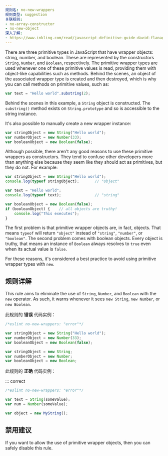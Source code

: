 ```yaml
---
规则名: no-new-wrappers
规则类型: suggestion
关联规则:
- no-array-constructor
- no-new-object
深入了解:
- https://www.inkling.com/read/javascript-definitive-guide-david-flanagan-6th/chapter-3/wrapper-objects
---
```



There are three primitive types in JavaScript that have wrapper objects: string, number, and boolean. These are represented by the constructors `String`, `Number`, and `Boolean`, respectively. The primitive wrapper types are used whenever one of these primitive values is read, providing them with object-like capabilities such as methods. Behind the scenes, an object of the associated wrapper type is created and then destroyed, which is why you can call methods on primitive values, such as:

```js
var text = "Hello world".substring(2);
```

Behind the scenes in this example, a `String` object is constructed. The `substring()` method exists on `String.prototype` and so is accessible to the string instance.

It's also possible to manually create a new wrapper instance:

```js
var stringObject = new String("Hello world");
var numberObject = new Number(33);
var booleanObject = new Boolean(false);
```

Although possible, there aren't any good reasons to use these primitive wrappers as constructors. They tend to confuse other developers more than anything else because they seem like they should act as primitives, but they do not. For example:

```js
var stringObject = new String("Hello world");
console.log(typeof stringObject);       // "object"

var text = "Hello world";
console.log(typeof text);               // "string"

var booleanObject = new Boolean(false);
if (booleanObject) {    // all objects are truthy!
    console.log("This executes");
}
```

The first problem is that primitive wrapper objects are, in fact, objects. That means `typeof` will return `"object"` instead of `"string"`, `"number"`, or `"boolean"`. The second problem comes with boolean objects. Every object is truthy, that means an instance of `Boolean` always resolves to `true` even when its actual value is `false`.

For these reasons, it's considered a best practice to avoid using primitive wrapper types with `new`.

## 规则详解

This rule aims to eliminate the use of `String`, `Number`, and `Boolean` with the `new` operator. As such, it warns whenever it sees `new String`, `new Number`, or `new Boolean`.

此规则的 **错误** 代码实例：



```js
/*eslint no-new-wrappers: "error"*/

var stringObject = new String("Hello world");
var numberObject = new Number(33);
var booleanObject = new Boolean(false);

var stringObject = new String;
var numberObject = new Number;
var booleanObject = new Boolean;
```

此规则的 **正确** 代码实例：

::: correct

```js
/*eslint no-new-wrappers: "error"*/

var text = String(someValue);
var num = Number(someValue);

var object = new MyString();
```

## 禁用建议

If you want to allow the use of primitive wrapper objects, then you can safely disable this rule.

